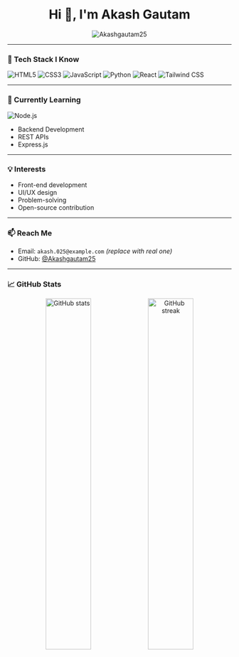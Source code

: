 <h1 align="center">Hi 👋, I'm Akash Gautam</h1>
<p align="center">
  <img src="https://komarev.com/ghpvc/?username=Akashgautam25&label=Profile%20views&color=0e75b6&style=flat" alt="Akashgautam25" />
</p>

---

### 🌱 Tech Stack I Know

![HTML5](https://img.shields.io/badge/HTML5-E34F26?style=flat&logo=html5&logoColor=white)
![CSS3](https://img.shields.io/badge/CSS3-1572B6?style=flat&logo=css3&logoColor=white)
![JavaScript](https://img.shields.io/badge/JavaScript-F7DF1E?style=flat&logo=javascript&logoColor=black)
![Python](https://img.shields.io/badge/Python-3776AB?style=flat&logo=python&logoColor=white)
![React](https://img.shields.io/badge/React-20232A?style=flat&logo=react&logoColor=61DAFB)
![Tailwind CSS](https://img.shields.io/badge/TailwindCSS-38B2AC?style=flat&logo=tailwind-css&logoColor=white)

---

### 🚀 Currently Learning

![Node.js](https://img.shields.io/badge/Node.js-339933?style=flat&logo=nodedotjs&logoColor=white)
- Backend Development
- REST APIs
- Express.js

---

### 💡 Interests

- Front-end development  
- UI/UX design  
- Problem-solving  
- Open-source contribution

---

### 📫 Reach Me

- Email: `akash.025@example.com` *(replace with real one)*  
- GitHub: [@Akashgautam25](https://github.com/Akashgautam25)

---

### 📈 GitHub Stats

<p align="center">
  <img src="https://github-readme-stats.vercel.app/api?username=Akashgautam25&show_icons=true&theme=radical" alt="GitHub stats" width="45%" />
  <img src="https://github-readme-streak-stats.herokuapp.com/?user=Akashgautam25&theme=radical" alt="GitHub streak" width="45%" />
</p>
